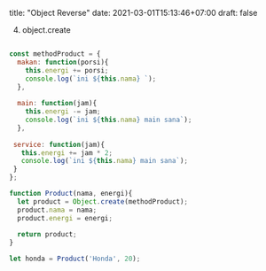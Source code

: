 title: "Object Reverse"
date: 2021-03-01T15:13:46+07:00
draft: false

4. object.create

```javascript

const methodProduct = {
  makan: function(porsi){
    this.energi += porsi;
    console.log(`ini ${this.nama} `);
  },
  
  main: function(jam){
    this.energi -= jam;
    console.log(`ini ${this.nama} main sana`);
  },
 
 service: function(jam){
   this.energi += jam * 2;
   console.log(`ini ${this.nama} main sana`);
 }
};

function Product(nama, energi){
  let product = Object.create(methodProduct);
  product.nama = nama;
  product.energi = energi;
  
  return product;
}

let honda = Product('Honda', 20);
```